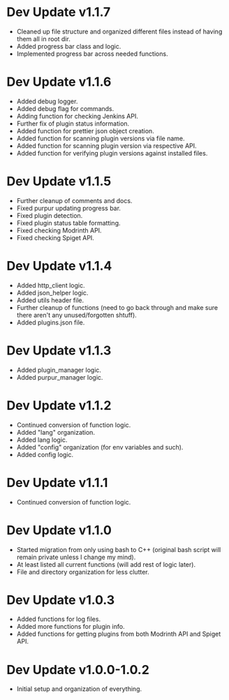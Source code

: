 # Dev Update v1.1.7
- Cleaned up file structure and organized different files instead of having them all in root dir.
- Added progress bar class and logic.
- Implemented progress bar across needed functions.

# Dev Update v1.1.6
- Added debug logger.
- Added debug flag for commands.
- Adding function for checking Jenkins API.
- Further fix of plugin status information.
- Added function for prettier json object creation.
- Added function for scanning plugin versions via file name.
- Added function for scanning plugin version via respective API.
- Added function for verifying plugin versions against installed files.

# Dev Update v1.1.5
- Further cleanup of comments and docs.
- Fixed purpur updating progress bar.
- Fixed plugin detection.
- Fixed plugin status table formatting.
- Fixed checking Modrinth API.
- Fixed checking Spiget API.

# Dev Update v1.1.4
- Added http_client logic.
- Added json_helper logic.
- Added utils header file.
- Further cleanup of functions (need to go back through and make sure there aren't any unused/forgotten shtuff).
- Added plugins.json file.

# Dev Update v1.1.3
- Added plugin_manager logic.
- Added purpur_manager logic.

# Dev Update v1.1.2
- Continued conversion of function logic.
- Added "lang" organization.
- Added lang logic.
- Added "config" organization (for env variables and such).
- Added config logic.

# Dev Update v1.1.1
- Continued conversion of function logic. 

# Dev Update v1.1.0
- Started migration from only using bash to C++ (original bash script will remain private unless I change my mind).
- At least listed all current functions (will add rest of logic later).
- File and directory organization for less clutter.

# Dev Update v1.0.3
- Added functions for log files.
- Added more functions for plugin info.
- Added functions for getting plugins from both Modrinth API and Spiget API.

# Dev Update v1.0.0-1.0.2
- Initial setup and organization of everything.